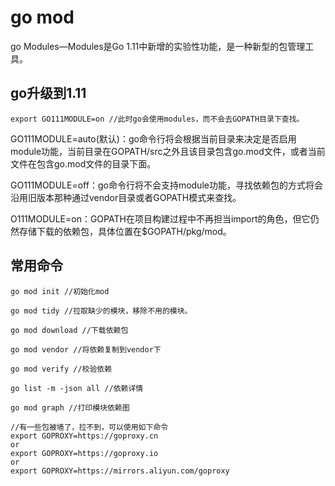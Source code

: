 # go mod

go Modules—Modules是Go 1.11中新增的实验性功能，是一种新型的包管理工具。  

## go升级到1.11

```
export GO111MODULE=on //此时go会使用modules，而不会去GOPATH目录下查找。
```

GO111MODULE=auto(默认)：go命令行将会根据当前目录来决定是否启用module功能，当前目录在GOPATH/src之外且该目录包含go.mod文件，或者当前文件在包含go.mod文件的目录下面。  

GO111MODULE=off：go命令行将不会支持module功能，寻找依赖包的方式将会沿用旧版本那种通过vendor目录或者GOPATH模式来查找。  

O111MODULE=on：GOPATH在项目构建过程中不再担当import的角色，但它仍然存储下载的依赖包，具体位置在$GOPATH/pkg/mod。  

## 常用命令
```
go mod init //初始化mod
```

```
go mod tidy //拉取缺少的模块，移除不用的模块。
```

```
go mod download //下载依赖包
```

```
go mod vendor //将依赖复制到vendor下
```

```
go mod verify //校验依赖
```

```
go list -m -json all //依赖详情
```

```
go mod graph //打印模块依赖图
```
 
```
//有一些包被墙了，拉不到，可以使用如下命令  
export GOPROXY=https://goproxy.cn
or
export GOPROXY=https://goproxy.io
or
export GOPROXY=https://mirrors.aliyun.com/goproxy
```